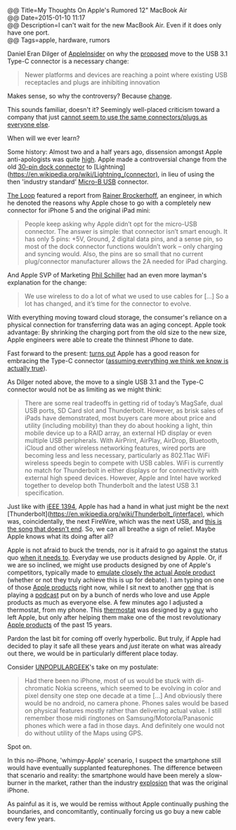 @@ Title=My Thoughts On Apple's Rumored 12" MacBook Air  
@@ Date=2015-01-10 11:17  
@@ Description=I can't wait for the new MacBook Air. Even if it does only have one port.  
@@ Tags=apple, hardware, rumors  

Daniel Eran Dilger of [AppleInsider](http://appleinsider.com/articles/15/01/10/apples-rumored-12-inch-macbook-air-appears-to-aggressively-target-mobility-with-usb-31-type-c) on why the [proposed](http://9to5mac.com/2015/01/06/macbook-air-12-inch-redesign/) move to the USB 3.1 Type-C connector is a necessary change:
>Newer platforms and devices are reaching a point where existing USB receptacles and plugs are inhibiting innovation

Makes sense, so why the controversy? Because [change](http://sourcesofinsight.com/why-people-resist-change/).

This sounds familiar, doesn't it? Seemingly well-placed criticism toward a company that just [cannot seem to use the same connectors/plugs as everyone else](http://mashable.com/2012/10/29/apple-lightning-micro-usb/). 

When will we ever learn?

Some history: Almost two and a half years ago, dissension amongst Apple anti-apologists was quite [high](http://blog.chron.com/techblog/2012/10/theres-pain-and-joy-in-apples-new-lightning-connector-and-adapters/). Apple made a controversial change from the old [30-pin dock connector](https://en.wikipedia.org/wiki/Dock_Connector) to [Lightning](https://en.wikipedia.org/wiki/Lightning_(connector), in lieu of using the then 'industry standard' [Micro-B USB](https://en.wikipedia.org/wiki/USB#Mini_and_Micro_connectors) connector. 

[The Loop](http://www.loopinsight.com/2012/09/14/why-does-the-iphone-5-have-lightning-instead-of-micro-usb/) featured a report from [Rainer Brockerhoff](https://twitter.com/rbrockerhoff), an engineer, in which he denoted the reasons why Apple chose to go with a completely new connector for iPhone 5 and the original iPad mini:
>People keep asking why Apple didn’t opt for the micro-USB connector. The answer is simple: that connector isn’t smart enough. It has only 5 pins: +5V, Ground, 2 digital data pins, and a sense pin, so most of the dock connector functions wouldn’t work – only charging and syncing would. Also, the pins are so small that no current plug/connector manufacturer allows the 2A needed for iPad charging.

And Apple SVP of Marketing [Phil Schiller](https://en.wikipedia.org/wiki/Phil_Schiller) had an even more layman's explanation for the change:
>We use wireless to do a lot of what we used to use cables for [...] So a lot has changed, and it’s time for the connector to evolve.

With everything moving toward cloud storage, the consumer's reliance on a physical connection for transferring data was an aging concept. Apple took advantage: By shrinking the charging port from the old size to the new size, Apple engineers were able to create the thinnest iPhone to date.

Fast forward to the present: [turns out](http://pinterest.com/pin/204280533067248191/) Apple has a good reason for embracing the Type-C connector ([assuming everything we think we know is actually true](http://www.theoveranalyzed.net/posts/2015/1/apples-next-major-mac-revealed-the-radically-new-12-inch-macbook-air)). 

As Dilger noted above, the move to a single USB 3.1 and the Type-C connector would not be as limiting as we might think:
>There are some real tradeoffs in getting rid of today’s MagSafe, dual USB ports, SD Card slot and Thunderbolt. However, as brisk sales of iPads have demonstrated, most buyers care more about price and utility (including mobility) than they do about hooking a light, thin mobile device up to a RAID array, an external HD display or even multiple USB peripherals. With AirPrint, AirPlay, AirDrop, Bluetooth, iCloud and other wireless networking features, wired ports are becoming less and less necessary, particularly as 802.11ac WiFi wireless speeds begin to compete with USB cables. WiFi is currently no match for Thunderbolt in either displays or for connectivity with external high speed devices. However, Apple and Intel have worked together to develop both Thunderbolt and the latest USB 3.1 specification.

Just like with [iEEE 1394](https://en.wikipedia.org/wiki/IEEE_1394), Apple has had a hand in what just might be the next [Thunderbolt](https://en.wikipedia.org/wiki/Thunderbolt_(interface), which was, coincidentally, the next FireWire, which was the next USB, and [this is the song that doesn't end](https://www.youtube.com/watch?v=HNTxr2NJHa0). So, we can all breathe a sign of relief. Maybe Apple knows what its doing after all? 

Apple is not afraid to buck the trends, nor is it afraid to go against the status quo [when it needs to](https://www.youtube.com/watch?v=2B-XwPjn9YY). Everyday we use products designed by Apple. Or, if we are so inclined, we might use products designed by one of Apple's competitors, typically made to [emulate closely the actual Apple product](http://www.businessinsider.com/xiaomi-copying-apple-2014-7) (whether or not they truly achieve this is up for debate). I am typing on one of those [Apple products](https://www.apple.com/macbook-pro/) right now, while I sit next to another [one](https://www.apple.com/iphone) that is playing a [podcast](http://atp.fm) put on by a bunch of nerds who love and use Apple products as much as everyone else. A few minutes ago I adjusted a thermostat, from my phone. This [thermostat](http://www.nest.com) was designed by a [guy](https://twitter.com/tfadell) who left Apple, but only after helping them make one of the most revolutionary [Apple products](https://www.apple.com/ipod) of the past 15 years.

Pardon the last bit for coming off overly hyperbolic. But truly, if Apple had decided to play it safe all these years and *just* iterate on what was already out there, we would be in particularly different place today. 

Consider [UNPOPULARGEEK](http://unpopulargeek.com/iphone/)'s take on my postulate:
>Had there been no iPhone, most of us would be stuck with di-chromatic Nokia screens, which seemed to be evolving in color and pixel density one step one decade at a time [...] And obviously there would be no android, no camera phone. Phones sales would be based on physical features mostly rather than delivering actual value. I still remember those midi ringtones on Samsung/Motorola/Panasonic phones which were a fad in those days. And definitely one would not do without utility of the Maps using GPS.

Spot on.

In this 
no-iPhone, 'whimpy-Apple' scenario, I suspect the smartphone still would have eventually supplanted featurephones. The difference between that scenario and reality: the smartphone would have been merely a slow-burner in the market, rather than the industry [explosion](http://fortune.com/2009/03/12/iphone-sales-grew-245-in-2008-gartner/) that was the original iPhone.

As painful as it is, we would be remiss without Apple continually pushing the boundaries, and concomitantly, continually forcing us go buy a new cable every few years.